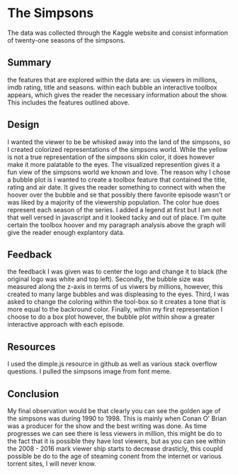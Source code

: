 # The Simpsons

The data was collected through the Kaggle website and consist information of twenty-one seasons of the simpsons.

## Summary 

the features that are explored within the data are: us viewers in millions, imdb rating, title and seasons. 
within each bubble an interactive toolbox appears, which gives the reader the necessary information about the show. This includes the features outlined above. 

## Design 

I wanted the viewer to be be whisked away into the land of the simpsons, so I created colorized representations of the simpsons world. While the yellow is not a true representation of the simpsons skin color, it does however make it more palatable to the eyes. The visualized represention gives it a fun view of the simpsons world we known and love.  The reason why I chose a bubble plot is I wanted to create a toolbox feature that contained the title, rating and air date. It gives the reader something to connect with when the hoover over the bubble and se that possibly there favorite episode wasn't or was liked by a majority of the viewership population. The color hue does represent each season of the series. I added a legend at first but I am not that well versed in javascript and it looked tacky and out of place. I'm quite certain the toolbox hoover and my paragraph analysis above the graph will give the reader enough explantory data. 

## Feedback 

the feedback I was given was to center the logo and change it to black (the original logo was white and top left). Secondly, the bubble size was measured along the z-axis in terms of us viwers by millions, however, this created to many large bubbles and was displeasing to the eyes. Third, I was asked to change the coloring within the tool-box so it creates a tone that is more equal to the backround color. Finally, within my first representation I choose to do a box plot however, the bubble plot within show a greater interactive approach with each episode. 

## Resources 

I used the dimple.js resource in github as well as various stack overflow questions. I pulled the simpsons image from font meme. 


## Conclusion 

My final observation would be that clearly you can see the golden age of the simpsons was during 1990 to 1998. This is mainly when Conan O' Brian was a producer for the show and the best writing was done. As time progresses we can see there is less viewers in million, this might be do to the fact that it is possible they have lost viewers, but as you can see within the 2008 - 2016 mark viewer ship starts to decrease drasticly, this coupld possible be do to the age of steaming conent from the internet or various torrent sites, I will never know. 

